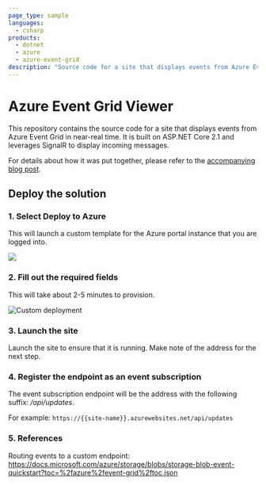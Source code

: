 ```yaml
---
page_type: sample
languages:
  - csharp
products:
  - dotnet
  - azure
  - azure-event-grid
description: "Source code for a site that displays events from Azure Event Grid in near-real time."
---
```


# Azure Event Grid Viewer

This repository contains the source code for a site that displays events from Azure Event Grid in near-real time. It is built on ASP.NET Core 2.1 and leverages SignalR to display incoming messages.

For details about how it was put together, please refer to the [accompanying blog post](https://madeofstrings.com/2018/03/14/azure-event-grid-viewer-with-asp-net-core-and-signalr/).

## Deploy the solution

### 1. Select Deploy to Azure

This will launch a custom template for the Azure portal instance that you are logged into.

<a href="https://portal.azure.com/#create/Microsoft.Template/uri/https%3A%2F%2Fraw.githubusercontent.com%2Fahmad2x4%2Fazure-event-grid-viewer%2Fmaster%2Fazuredeploy.json" target="_blank"><img src="http://azuredeploy.net/deploybutton.png"/></a>


### 2. Fill out the required fields 

This will take about 2-5 minutes to provision.

![Custom deployment](https://raw.githubusercontent.com/ahmad2x4/azure-event-grid-viewer/master/customdeployment_sm.png)


### 3. Launch the site

Launch the site to ensure that it is running. Make note of the address for the next step.

### 4. Register the endpoint as an event subscription

The event subscription endpoint will be the address with the following suffix: */api/updates*. 

For example: `https://{{site-name}}.azurewebsites.net/api/updates`

### 5. References

Routing events to a custom endpoint: https://docs.microsoft.com/azure/storage/blobs/storage-blob-event-quickstart?toc=%2fazure%2fevent-grid%2ftoc.json


